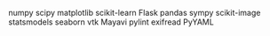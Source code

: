 numpy
scipy
matplotlib
scikit-learn
Flask
pandas
sympy
scikit-image
statsmodels
seaborn
vtk
Mayavi
pylint
exifread
PyYAML
